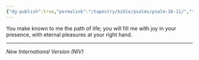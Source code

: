 ```yaml
---
{"dg-publish":true,"permalink":"/tapestry/bible/psalms/psalm-16-11/","title":"Psalm 16:11","tags":["bible-verse","bible-verse"],"dgHomeLink":true,"dgShowLocalGraph":true,"dgEnableSearch":true}
---
```



You make known to me the path of life; you will fill me with joy in your presence, with eternal pleasures at your right hand.

---
*New International Version (NIV)*